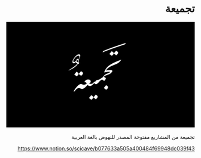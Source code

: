 <div dir=rtl>

# تجميعة

![cover](./cover.png)

تجميعة من المشاريع مفتوحة المصدر للنهوض بالغة العربية

https://www.notion.so/scicave/b077633a505a400484f69948dc039f43
  
